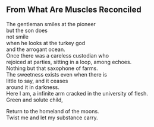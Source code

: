 From What Are Muscles Reconciled
--------------------------------
The gentleman smiles at the pioneer  
but the son does  
not smile  
when he looks at the turkey god  
and the arrogant ocean.  
Once there was a careless custodian who  
rejoiced at parties, sitting in a loop, among echoes.  
Nothing but that saxophone of farms.  
The sweetness exists even when there is  
little to say, and it ceases  
around it in darkness.  
Here I am, a infinite arm cracked in the university of flesh.  
Green and solute child,  
  
Return to the homeland of the moons.  
Twist me and let my substance carry.  
